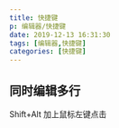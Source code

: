 ```yaml
---
title: 快捷键
p: 编辑器/快捷键
date: 2019-12-13 16:31:30
tags: [编辑器,快捷键]
categories: [快捷键]
---
```

## 同时编辑多行

Shift+Alt 加上鼠标左键点击
